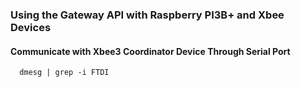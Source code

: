 ### Using the Gateway API with Raspberry PI3B+ and Xbee Devices

#### Communicate with Xbee3 Coordinator Device Through Serial Port
```
  dmesg | grep -i FTDI
```
